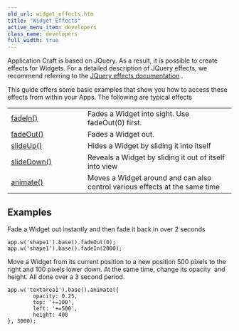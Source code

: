 ```yaml
---
old_url: widget_effects.htm
title: "Widget Effects"
active_menu_item: developers
class_name: developers
full_width: true
---
```



Application Craft is based on JQuery. As a result, it is possible to create effects for Widgets. For a detailed description of JQuery effects, we recommend referring to the [JQuery effects documentation](http://api.jquery.com/category/effects/) .

This guide offers some basic examples that show you how to access these effects from within your Apps. The following are typical effects

<table>
<tr>
<td width="196">
  <a href="http://api.jquery.com/category/effects/fading/">fadeIn()</a>

</td>
<td width="18">
</td>
<td width="666">
Fades a Widget into sight. Use fadeOut(0) first.

</td>
</tr>
<tr>
<td width="196">
  <a href="http://api.jquery.com/category/effects/fading/">fadeOut()</a>

</td>
<td width="18">
</td>
<td width="666">
Fades a Widget out.

</td>
</tr>
<tr>
<td width="196">
  <a href="http://api.jquery.com/category/effects/sliding/">slideUp()</a>

</td>
<td width="18">
</td>
<td width="666">
Hides a Widget by sliding it into itself

</td>
</tr>
<tr>
<td width="196">
  <a href="http://api.jquery.com/category/effects/sliding/">slideDown()</a>

</td>
<td width="18">
</td>
<td width="666">
Reveals a Widget by sliding it out of itself into view

</td>
</tr>
<tr>
<td width="196">
  <a href="http://api.jquery.com/animate/">animate()</a>

</td>
<td width="18">
</td>
<td width="666">
Moves a Widget around and can also control various effects at the same time

</td>
</tr>
</table>

## Examples

Fade a Widget out instantly and then fade it back in over 2 seconds

    app.w('shape1').base().fadeOut(0);    
    app.w('shape1').base().fadeIn(2000);

Move a Widget from its current position to a new position 500 pixels to the right and 100 pixels lower down. At the same time, change its opacity  and height. All done over a 3 second period.

    app.w('textarea1').base().animate({
            opacity: 0.25,
            top: '+=100',
            left: '+=500',
            height: 400
    }, 3000);  
   


